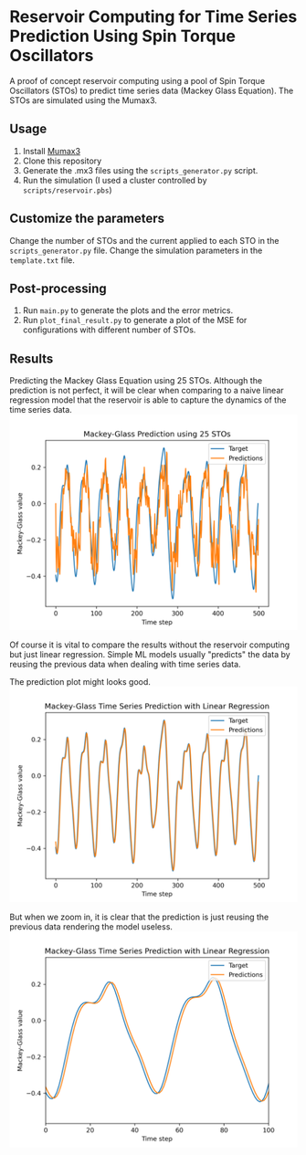 # Reservoir Computing for Time Series Prediction Using Spin Torque Oscillators

A proof of concept reservoir computing using a pool of Spin Torque Oscillators (STOs) to predict time series data (Mackey Glass Equation). The STOs are simulated using the Mumax3. 

## Usage
1. Install [Mumax3](https://mumax.github.io/install.html)
2. Clone this repository
3. Generate the .mx3 files using the `scripts_generator.py` script. 
4. Run the simulation (I used a cluster controlled by `scripts/reservoir.pbs`)

## Customize the parameters
Change the number of STOs and the current applied to each STO in the `scripts_generator.py` file.
Change the simulation parameters in the `template.txt` file.

## Post-processing
1. Run `main.py` to generate the plots and the error metrics.
2. Run `plot_final_result.py` to generate a plot of the MSE for configurations with different number of STOs.

## Results
Predicting the Mackey Glass Equation using 25 STOs. 
Although the prediction is not perfect, it will be clear when comparing to a naive linear regression model that the reservoir is able to capture the dynamics of the time series data.
![alt text](https://github.com/jedcheng/spin-torque-oscillators-reservoir-computing/blob/main/Results/25_Testing.png?raw=true)


Of course it is vital to compare the results without the reservoir computing but just linear regression. Simple ML models usually "predicts" the data by reusing the previous data when dealing with time series data. 

The prediction plot might looks good.
![alt text](https://github.com/jedcheng/spin-torque-oscillators-reservoir-computing/blob/main/Results/naive_linear_regression.png?raw=true)

But when we zoom in, it is clear that the prediction is just reusing the previous data rendering the model useless.
![alt text](https://github.com/jedcheng/spin-torque-oscillators-reservoir-computing/blob/main/Results/naive_linear_regression_zoom.png?raw=true)



